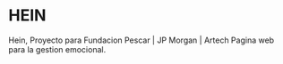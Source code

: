 # HEIN

Hein, Proyecto para Fundacion Pescar | JP Morgan | Artech
Pagina web para la gestion emocional.